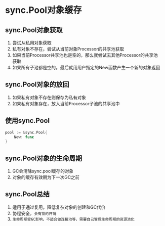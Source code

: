 # sync.Pool对象缓存

## sync.Pool对象获取

1. 尝试从私用对象获取
2. 私有对象不存在，尝试从当前对象Processor的共享池获取
3. 如果当前Processor共享池也是空的，那么就尝试去其他Processor的共享池获取
4. 如果所有子池都是空的，最后就用用户指定的New函数产生一个新的对象返回

## sync.Pool对象的放回

1. 如果私有对象不存在则保存为私有对象
2. 如果私有对象存在，放入当前Processor子池的共享池中

## 使用sync.Pool

```go
pool := &sync.Pool{
    New: func 
}
```

## sync.Pool对象的生命周期

1. GC会清除sync.pool缓存的对象
2. 对象的缓存有效期为下一次GC之前

## sync.Pool总结

1. 适用于通过复用，降低复杂对象的创建和GC代价
2. 协程安全，`会有锁的开销`
3. `生命周期受GC影响，不适合做连接池等，需要自己管理生命周期的资源池化`

